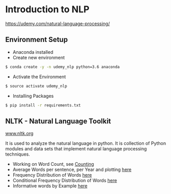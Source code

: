 # Introduction to NLP

https://udemy.com/natural-language-processing/

## Environment Setup

* Anaconda installed
* Create new environment

```sh
$ conda create -y -n udemy_nlp python=3.6 anaconda
```

* Activate the Environment

```sh
$ source activate udemy_nlp
```

* Installing Packages

```sh
$ pip install -r requirements.txt
```

## NLTK - Natural Language Toolkit

www.nltk.org

It is used to analyze the natural language in python. It is collection of Python modules and data sets that implement natural language processing techniques.

* Working on Word Count, see [Counting](Counting.ipynb)
* Average Words per sentence, per Year and plotting [here](Example_Words_Per_Sentence_Trends.ipynb)
* Frequency Distribution of Words [here](Frequency_Distribution.ipynb)
* Conditional Frequency Distribution of Words [here](Conditional_Frequency_Distribution.ipynb)
* Informative words by Example [here](Informative_Words_Example.ipynb)
